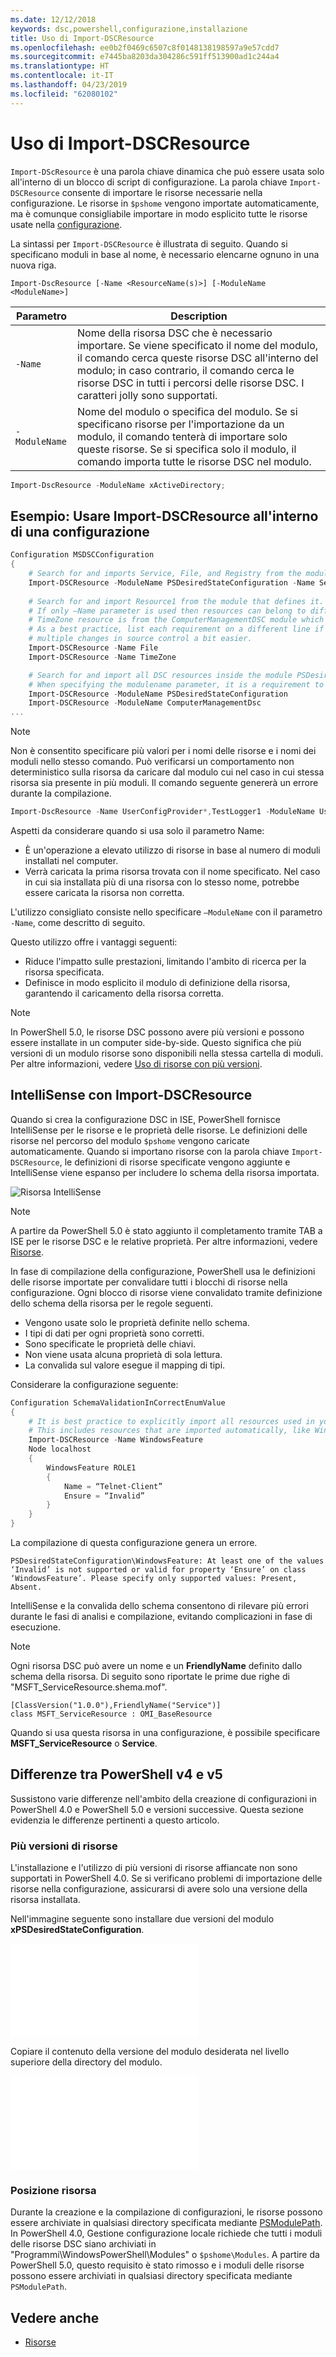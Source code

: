 ```yaml
---
ms.date: 12/12/2018
keywords: dsc,powershell,configurazione,installazione
title: Uso di Import-DSCResource
ms.openlocfilehash: ee0b2f0469c6507c8f0148138198597a9e57cdd7
ms.sourcegitcommit: e7445ba8203da304286c591ff513900ad1c244a4
ms.translationtype: HT
ms.contentlocale: it-IT
ms.lasthandoff: 04/23/2019
ms.locfileid: "62080102"
---
```

# <a name="using-import-dscresource"></a>Uso di Import-DSCResource

`Import-DScResource` è una parola chiave dinamica che può essere usata solo all'interno di un blocco di script di configurazione. La parola chiave `Import-DSCResource` consente di importare le risorse necessarie nella configurazione. Le risorse in `$pshome` vengono importate automaticamente, ma è comunque consigliabile importare in modo esplicito tutte le risorse usate nella [configurazione](Configurations.md).

La sintassi per `Import-DSCResource` è illustrata di seguito.  Quando si specificano moduli in base al nome, è necessario elencarne ognuno in una nuova riga.

```syntax
Import-DscResource [-Name <ResourceName(s)>] [-ModuleName <ModuleName>]
```

|Parametro  |Description  |
|---------|---------|
|`-Name`|Nome della risorsa DSC che è necessario importare. Se viene specificato il nome del modulo, il comando cerca queste risorse DSC all'interno del modulo; in caso contrario, il comando cerca le risorse DSC in tutti i percorsi delle risorse DSC. I caratteri jolly sono supportati.|
|`-ModuleName`|Nome del modulo o specifica del modulo.  Se si specificano risorse per l'importazione da un modulo, il comando tenterà di importare solo queste risorse. Se si specifica solo il modulo, il comando importa tutte le risorse DSC nel modulo.|

```powershell
Import-DscResource -ModuleName xActiveDirectory;
```

## <a name="example-use-import-dscresource-within-a-configuration"></a>Esempio: Usare Import-DSCResource all'interno di una configurazione

```powershell
Configuration MSDSCConfiguration
{
    # Search for and imports Service, File, and Registry from the module PSDesiredStateConfiguration.
    Import-DSCResource -ModuleName PSDesiredStateConfiguration -Name Service, File, Registry
    
    # Search for and import Resource1 from the module that defines it.
    # If only –Name parameter is used then resources can belong to different PowerShell modules as well.
    # TimeZone resource is from the ComputerManagementDSC module which is not installed by default.
    # As a best practice, list each requirement on a different line if possible.  This makes reviewing
    # multiple changes in source control a bit easier.
    Import-DSCResource -Name File
    Import-DSCResource -Name TimeZone

    # Search for and import all DSC resources inside the module PSDesiredStateConfiguration.
    # When specifying the modulename parameter, it is a requirement to list each on a new line.
    Import-DSCResource -ModuleName PSDesiredStateConfiguration
    Import-DSCResource -ModuleName ComputerManagementDsc
...
```

> [!NOTE]
> Non è consentito specificare più valori per i nomi delle risorse e i nomi dei moduli nello stesso comando. Può verificarsi un comportamento non deterministico sulla risorsa da caricare dal modulo cui nel caso in cui stessa risorsa sia presente in più moduli. Il comando seguente genererà un errore durante la compilazione.
>
> ```powershell
> Import-DscResource -Name UserConfigProvider*,TestLogger1 -ModuleName UserConfigProv,PsModuleForTestLogger
> ```

Aspetti da considerare quando si usa solo il parametro Name:

- È un'operazione a elevato utilizzo di risorse in base al numero di moduli installati nel computer.
- Verrà caricata la prima risorsa trovata con il nome specificato. Nel caso in cui sia installata più di una risorsa con lo stesso nome, potrebbe essere caricata la risorsa non corretta.

L'utilizzo consigliato consiste nello specificare `–ModuleName` con il parametro `-Name`, come descritto di seguito.

Questo utilizzo offre i vantaggi seguenti:

- Riduce l'impatto sulle prestazioni, limitando l'ambito di ricerca per la risorsa specificata.
- Definisce in modo esplicito il modulo di definizione della risorsa, garantendo il caricamento della risorsa corretta.

> [!NOTE]
> In PowerShell 5.0, le risorse DSC possono avere più versioni e possono essere installate in un computer side-by-side. Questo significa che più versioni di un modulo risorse sono disponibili nella stessa cartella di moduli.
> Per altre informazioni, vedere [Uso di risorse con più versioni](sxsresource.md).

## <a name="intellisense-with-import-dscresource"></a>IntelliSense con Import-DSCResource

Quando si crea la configurazione DSC in ISE, PowerShell fornisce IntelliSense per le risorse e le proprietà delle risorse. Le definizioni delle risorse nel percorso del modulo `$pshome` vengono caricate automaticamente. Quando si importano risorse con la parola chiave `Import-DSCResource`, le definizioni di risorse specificate vengono aggiunte e IntelliSense viene espanso per includere lo schema della risorsa importata.

![Risorsa IntelliSense](/media/resource-intellisense.png)

> [!NOTE]
> A partire da PowerShell 5.0 è stato aggiunto il completamento tramite TAB a ISE per le risorse DSC e le relative proprietà. Per altre informazioni, vedere [Risorse](../resources/resources.md).

In fase di compilazione della configurazione, PowerShell usa le definizioni delle risorse importate per convalidare tutti i blocchi di risorse nella configurazione.
Ogni blocco di risorse viene convalidato tramite definizione dello schema della risorsa per le regole seguenti.

- Vengono usate solo le proprietà definite nello schema.
- I tipi di dati per ogni proprietà sono corretti.
- Sono specificate le proprietà delle chiavi.
- Non viene usata alcuna proprietà di sola lettura.
- La convalida sul valore esegue il mapping di tipi.

Considerare la configurazione seguente:

```powershell
Configuration SchemaValidationInCorrectEnumValue
{
    # It is best practice to explicitly import all resources used in your Configuration.
    # This includes resources that are imported automatically, like WindowsFeature.
    Import-DSCResource -Name WindowsFeature
    Node localhost
    {
        WindowsFeature ROLE1
        {
            Name = “Telnet-Client”
            Ensure = “Invalid”
        }
    }
}
```

La compilazione di questa configurazione genera un errore.

```output
PSDesiredStateConfiguration\WindowsFeature: At least one of the values ‘Invalid’ is not supported or valid for property ‘Ensure’ on class ‘WindowsFeature’. Please specify only supported values: Present, Absent.
```

IntelliSense e la convalida dello schema consentono di rilevare più errori durante le fasi di analisi e compilazione, evitando complicazioni in fase di esecuzione.

> [!NOTE]
> Ogni risorsa DSC può avere un nome e un **FriendlyName** definito dallo schema della risorsa. Di seguito sono riportate le prime due righe di "MSFT_ServiceResource.shema.mof".
> ```syntax
> [ClassVersion("1.0.0"),FriendlyName("Service")]
> class MSFT_ServiceResource : OMI_BaseResource
> ```
> Quando si usa questa risorsa in una configurazione, è possibile specificare **MSFT_ServiceResource** o **Service**.

## <a name="powershell-v4-and-v5-differences"></a>Differenze tra PowerShell v4 e v5

Sussistono varie differenze nell'ambito della creazione di configurazioni in PowerShell 4.0 e PowerShell 5.0 e versioni successive. Questa sezione evidenzia le differenze pertinenti a questo articolo.

### <a name="multiple-resource-versions"></a>Più versioni di risorse

L'installazione e l'utilizzo di più versioni di risorse affiancate non sono supportati in PowerShell 4.0. Se si verificano problemi di importazione delle risorse nella configurazione, assicurarsi di avere solo una versione della risorsa installata.

Nell'immagine seguente sono installare due versioni del modulo **xPSDesiredStateConfiguration**.

![Più versioni di risorse corrette](/media/multiple-resource-versions-broken.md)

Copiare il contenuto della versione del modulo desiderata nel livello superiore della directory del modulo.

![Più versioni di risorse corrette](/media/multiple-resource-versions-fixed.md)

### <a name="resource-location"></a>Posizione risorsa

Durante la creazione e la compilazione di configurazioni, le risorse possono essere archiviate in qualsiasi directory specificata mediante [PSModulePath](/powershell/developer/module/modifying-the-psmodulepath-installation-path). In PowerShell 4.0, Gestione configurazione locale richiede che tutti i moduli delle risorse DSC siano archiviati in "Programmi\WindowsPowerShell\Modules" o `$pshome\Modules`. A partire da PowerShell 5.0, questo requisito è stato rimosso e i moduli delle risorse possono essere archiviati in qualsiasi directory specificata mediante `PSModulePath`.

## <a name="see-also"></a>Vedere anche

- [Risorse](../resources/resources.md)

